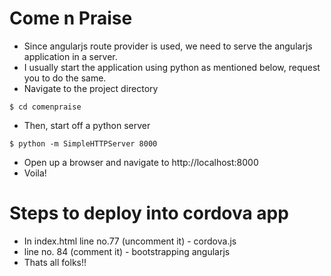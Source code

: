 # Come n Praise

* Since angularjs route provider is used, we need to serve the angularjs application in a server.
* I usually start the application using python as mentioned below, request you to do the same.
* Navigate to the project directory
```
$ cd comenpraise
```
* Then, start off a python server
```
$ python -m SimpleHTTPServer 8000
```
* Open up a browser and navigate to http://localhost:8000
* Voila!

# Steps to deploy into cordova app

* In index.html line no.77 (uncomment it) - cordova.js
* line no. 84 (comment it) - bootstrapping angularjs
* Thats all folks!!
